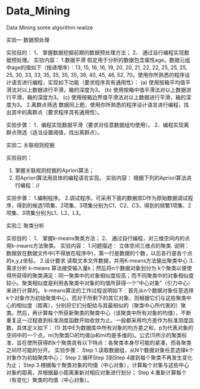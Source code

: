 # Data_Mining
Data Mining some algorithm realize

实验一  数据预处理

实验目的：
1、	掌握数据挖掘前期的数据预处理方法；
2、	通过自行编程实现数据预处理。
实验内容：
1.数据平滑
   假定用于分析的数据包含属性age。数据元组中age的值如下（按递增序）：13, 15, 16, 16, 19, 20, 20, 21, 22, 22, 25, 25, 25, 25, 30, 33, 33, 35, 35, 35, 35, 36, 40, 45, 46, 52, 70。使用你所熟悉的程序设计语言进行编程，实现如下功能（要求程序具有通用性）：
(a) 使用按箱平均值平滑法对以上数据进行平滑，箱的深度为3。
(b) 使用按箱中值平滑法对以上数据进行平滑，箱的深度为3。
(c) 使用按箱边界值平滑法对以上数据进行平滑，箱的深度为3。
    2.离群点筛选
数据同上题，使用你所熟悉的程序设计语言进行编程，找出其中的离群点（要求程序具有通用性）。

实验步骤：
1．编程实现数据平滑（要求对任意数据组均使用）。
2．编程实现离群点筛选（适当设置阈值，找出离群点）。


实验二  关联规则挖掘

实验目的：
1.	掌握关联规则挖掘的Apriori算法；
2.	将Apriori算法用具体的编程语言实现。
实验内容：
根据下列的Apriori算法进行编程：//

实验步骤：
    1.编制程序。
2.调试程序。可采用下面的数据库D作为原始数据调试程序，得到的候选1项集、2项集、3项集分别为C1、C2、C3，得到的频繁1项集、2项集、3项集分别为L1、L2、L3。
 
实验三  聚类分析

实验目的：
1、	掌握k-means聚类方法；
2、	通过自行编程，对三维空间内的点用k-means方法聚类。
实验内容：
1.问题描述：
立体空间三维点的聚类.
说明：数据放在数据文件中(不得放在程序中)，第一行是数据的个数，以后各行是各个点的x,y,z坐标。
2.设计要求
读取文本文件数据，并用K-means方法输出聚类中心
3. 需求分析
k-means 算法接受输入量k；然后将n个数据对象划分为 k个聚类以便使得所获得的聚类满足：同一聚类中的对象相似度较高；而不同聚类中的对象相似度较小。聚类相似度是利用各聚类中对象的均值所获得一个“中心对象”（引力中心）来进行计算的。
k-means算法的工作过程说明如下：首先从n个数据对象任意选择k个对象作为初始聚类中心，而对于所剩下的其它对象，则根据它们与这些聚类中心的相似度（距离），分别将它们分配给与其最相似的（聚类中心所代表的）聚类。然后，再计算每个所获新聚类的聚类中心（该聚类中所有对象的均值），不断重复这一过程直到标准测度函数开始收敛为止。一般都采用均方差作为标准测度函数，具体定义如下：
                      (1)
其中E为数据库中所有对象的均方差之和，p为代表对象的空间中的一个点，mi为聚类Ci的均值(p和mi均是多维的)。公式(1)所示的聚类标准，旨在使所获得的k个聚类具有以下特点：各聚类本身尽可能的紧凑，而各聚类之间尽可能的分开。
实验步骤：
Step 1.读取数据组，从N个数据对象任意选择k个对象作为初始聚类中心；
Step 2.循环Step 3到Step 4直到每个聚类不再发生变化为止；
Step 3.根据每个聚类对象的均值（中心对象），计算每个对象与这些中心对象的距离，并根据最小距离重新对相应对象进行划分；
Step 4.重新计算每个（有变化）聚类的均值（中心对象）。


